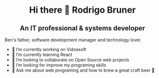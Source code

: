 <h1 align="center">Hi there 👋 Rodrigo Bruner </h1>
<h2 align="center"> An IT professional & systems developer </h2>
Ben's father, software development manager and technology lover.

- 🔭 I’m currently working on Vidoesoft
- 🌱 I’m currently learning React
- 👯 I’m looking to collaborate on Open Source web projects
- 🤔 I’m looking for improve my programing skills
- 💬 Ask me about web programing and how to brew a great craft beer 🍺
